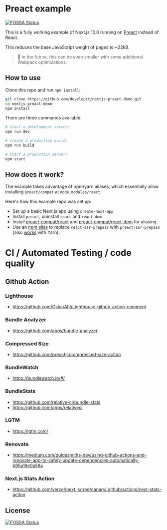 # Preact example
[![FOSSA Status](https://app.fossa.com/api/projects/git%2Bgithub.com%2FeinSelbst%2Fvehicle.svg?type=shield)](https://app.fossa.com/projects/git%2Bgithub.com%2FeinSelbst%2Fvehicle?ref=badge_shield)


This is a fully working example of Next.js 10.0 running on [Preact](https://github.com/preactjs/preact) instead of React.

This reduces the base JavaScript weight of pages to ~22kB.

> 🔭 In the future, this can be even smaller with some additional Webpack optimizations.

## How to use

Clone this repo and run `npm install`:

```sh
git clone https://github.com/developit/nextjs-preact-demo.git
cd nextjs-preact-demo
npm install
```

There are three commands available:

```sh
# start a development server:
npm run dev

# create a production build:
npm run build

# start a production server:
npm start
```

## How does it work?

The example takes advantage of npm/yarn aliases, which essentially allow installing `preact/compat` at `node_modules/react`.

Here's how this example repo was set up:

- Set up a basic Next.js app using `create-next-app`
- Install `preact`, uninstall `react` and `react-dom`.
- Install [preact-compat/react](https://github.com/preact-compat/react) and [preact-compat/react-dom](https://github.com/preact-compat/react-dom) for aliasing.
- Use an [npm alias](https://github.com/npm/rfcs/blob/latest/implemented/0001-package-aliases.md#detailed-explanation) to replace `react-ssr-prepass` with `preact-ssr-prepass` (also [works](https://twitter.com/sebmck/status/873958247304232961) with Yarn).



# CI / Automated Testing / code quality

## Github Action

### Lighthouse
- https://github.com/OskarAhl/Lighthouse-github-action-comment

### Bundle Analyzer
- https://github.com/apps/bundle-analyzer

### Compressed Size
- https://github.com/preactjs/compressed-size-action

### BundleWatch
- https://bundlewatch.io/#/

### BundleStats
- https://github.com/relative-ci/bundle-stats
- https://github.com/apps/relativeci

### LGTM
- https://lgtm.com/

### Renovate
- https://medium.com/guidesmiths-dev/using-github-actions-and-renovate-app-to-safely-update-dependencies-automatically-b95a16e0a56a

### Next.js Stats Action
- https://github.com/vercel/next.js/tree/canary/.github/actions/next-stats-action

## License
[![FOSSA Status](https://app.fossa.com/api/projects/git%2Bgithub.com%2FeinSelbst%2Fvehicle.svg?type=large)](https://app.fossa.com/projects/git%2Bgithub.com%2FeinSelbst%2Fvehicle?ref=badge_large)

